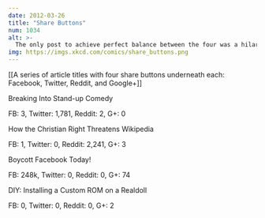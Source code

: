 ```yaml
---
date: 2012-03-26
title: "Share Buttons"
num: 1034
alt: >-
  The only post to achieve perfect balance between the four was a hilarious joke about Mark Zuckerberg getting caught using a pseudonym to sneak past the TSA.
img: https://imgs.xkcd.com/comics/share_buttons.png
---
```

[[A series of article titles with four share buttons underneath each: Facebook, Twitter, Reddit, and Google+]]

Breaking Into Stand-up Comedy

FB: 3, Twitter: 1,781, Reddit: 2, G+: 0

How the Christian Right Threatens Wikipedia

FB: 1, Twitter: 0, Reddit: 2,241, G+: 3

Boycott Facebook Today!

FB: 248k, Twitter: 0, Reddit: 0, G+: 74

DIY: Installing a Custom ROM on a Realdoll

FB: 0, Twitter: 0, Reddit: 0, G+: 2

